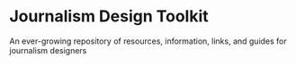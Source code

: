 # Journalism Design Toolkit
An ever-growing repository of resources, information, links, and guides for journalism designers
